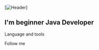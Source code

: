 [![Header](https://github.com/Palamarovski/palamarovski/blob/main/assets/imageheader.png)]

## I'm beginner Java Developer

Language and tools 

Follow me
